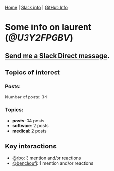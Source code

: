 [Home](https://kelu124.github.io/echommunity/) | [Slack info](https://kelu124.github.io/echommunity/) | [GitHub Info](https://kelu124.github.io/echommunity/github.html)

# Some info on __laurent__ (_@U3Y2FPGBV_)


## [Send me a Slack Direct message](https://echopen.slack.com/messages/@laurent/).

## Topics of interest

### Posts: 

Number of posts: 34

### Topics:

* __posts__: 34 posts
* __software__: 2 posts
* __medical__: 2 posts

## Key interactions 

* [@rbo](./U38HVMZ6K.md): 3 mention and/or reactions
* [@benchoufi](./U0B47KC3S.md): 1 mention and/or reactions
